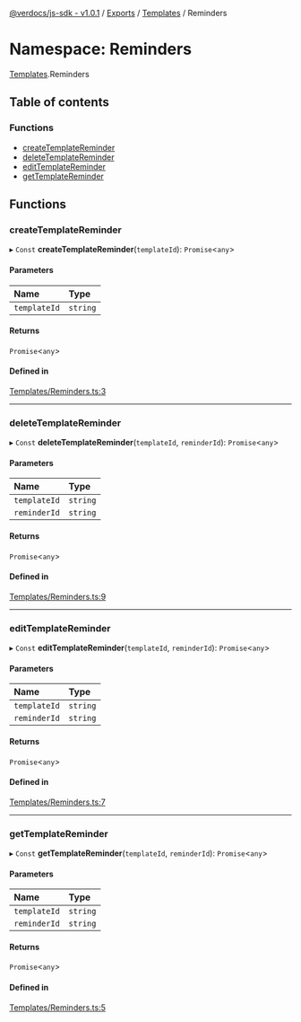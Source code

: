 [@verdocs/js-sdk - v1.0.1](../README.md) / [Exports](../modules.md) / [Templates](Templates.md) / Reminders

# Namespace: Reminders

[Templates](Templates.md).Reminders

## Table of contents

### Functions

- [createTemplateReminder](Templates.Reminders.md#createtemplatereminder)
- [deleteTemplateReminder](Templates.Reminders.md#deletetemplatereminder)
- [editTemplateReminder](Templates.Reminders.md#edittemplatereminder)
- [getTemplateReminder](Templates.Reminders.md#gettemplatereminder)

## Functions

### createTemplateReminder

▸ `Const` **createTemplateReminder**(`templateId`): `Promise`<`any`\>

#### Parameters

| Name | Type |
| :------ | :------ |
| `templateId` | `string` |

#### Returns

`Promise`<`any`\>

#### Defined in

[Templates/Reminders.ts:3](https://github.com/Verdocs/js-sdk/blob/main/src/Templates/Reminders.ts#L3)

___

### deleteTemplateReminder

▸ `Const` **deleteTemplateReminder**(`templateId`, `reminderId`): `Promise`<`any`\>

#### Parameters

| Name | Type |
| :------ | :------ |
| `templateId` | `string` |
| `reminderId` | `string` |

#### Returns

`Promise`<`any`\>

#### Defined in

[Templates/Reminders.ts:9](https://github.com/Verdocs/js-sdk/blob/main/src/Templates/Reminders.ts#L9)

___

### editTemplateReminder

▸ `Const` **editTemplateReminder**(`templateId`, `reminderId`): `Promise`<`any`\>

#### Parameters

| Name | Type |
| :------ | :------ |
| `templateId` | `string` |
| `reminderId` | `string` |

#### Returns

`Promise`<`any`\>

#### Defined in

[Templates/Reminders.ts:7](https://github.com/Verdocs/js-sdk/blob/main/src/Templates/Reminders.ts#L7)

___

### getTemplateReminder

▸ `Const` **getTemplateReminder**(`templateId`, `reminderId`): `Promise`<`any`\>

#### Parameters

| Name | Type |
| :------ | :------ |
| `templateId` | `string` |
| `reminderId` | `string` |

#### Returns

`Promise`<`any`\>

#### Defined in

[Templates/Reminders.ts:5](https://github.com/Verdocs/js-sdk/blob/main/src/Templates/Reminders.ts#L5)
